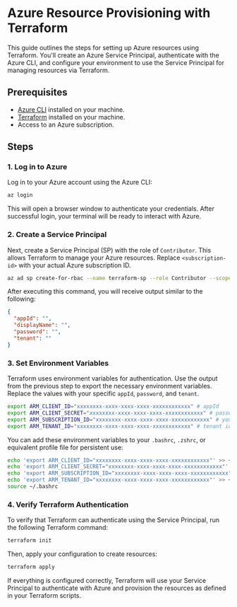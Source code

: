 
# Azure Resource Provisioning with Terraform

This guide outlines the steps for setting up Azure resources using Terraform. You'll create an Azure Service Principal, authenticate with the Azure CLI, and configure your environment to use the Service Principal for managing resources via Terraform.

## Prerequisites

- [Azure CLI](https://docs.microsoft.com/en-us/cli/azure/install-azure-cli) installed on your machine.
- [Terraform](https://www.terraform.io/downloads.html) installed on your machine.
- Access to an Azure subscription.

## Steps

### 1. Log in to Azure

Log in to your Azure account using the Azure CLI:

```bash
az login
```

This will open a browser window to authenticate your credentials. After successful login, your terminal will be ready to interact with Azure.

### 2. Create a Service Principal

Next, create a Service Principal (SP) with the role of `Contributor`. This allows Terraform to manage your Azure resources. Replace `<subscription-id>` with your actual Azure subscription ID.

```bash
az ad sp create-for-rbac --name terraform-sp --role Contributor --scopes /subscriptions/<subscription-id>
```

After executing this command, you will receive output similar to the following:

```json
{
  "appId": "",
  "displayName": "",
  "password": "",
  "tenant": ""
}
```

### 3. Set Environment Variables

Terraform uses environment variables for authentication. Use the output from the previous step to export the necessary environment variables. Replace the values with your specific `appId`, `password`, and `tenant`.

```bash
export ARM_CLIENT_ID="xxxxxxxx-xxxx-xxxx-xxxx-xxxxxxxxxxxx" # appId
export ARM_CLIENT_SECRET="xxxxxxxx-xxxx-xxxx-xxxx-xxxxxxxxxxxx" # password
export ARM_SUBSCRIPTION_ID="xxxxxxxx-xxxx-xxxx-xxxx-xxxxxxxxxxxx" # your subscription ID
export ARM_TENANT_ID="xxxxxxxx-xxxx-xxxx-xxxx-xxxxxxxxxxxx" # tenant id
```

You can add these environment variables to your `.bashrc`, `.zshrc`, or equivalent profile file for persistent use:

```bash
echo 'export ARM_CLIENT_ID="xxxxxxxx-xxxx-xxxx-xxxx-xxxxxxxxxxxx"' >> ~/.bashrc
echo 'export ARM_CLIENT_SECRET="xxxxxxxx-xxxx-xxxx-xxxx-xxxxxxxxxxxx"' >> ~/.bashrc
echo 'export ARM_SUBSCRIPTION_ID="xxxxxxxx-xxxx-xxxx-xxxx-xxxxxxxxxxxx"' >> ~/.bashrc
echo 'export ARM_TENANT_ID="xxxxxxxx-xxxx-xxxx-xxxx-xxxxxxxxxxxx"' >> ~/.bashrc
source ~/.bashrc
```

### 4. Verify Terraform Authentication

To verify that Terraform can authenticate using the Service Principal, run the following Terraform command:

```bash
terraform init
```

Then, apply your configuration to create resources:

```bash
terraform apply
```

If everything is configured correctly, Terraform will use your Service Principal to authenticate with Azure and provision the resources as defined in your Terraform scripts.
